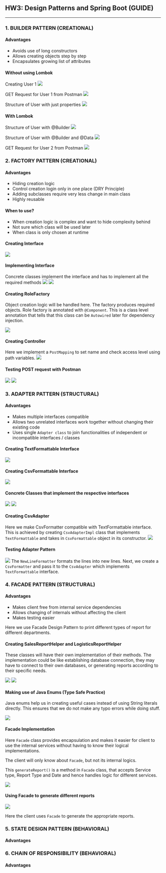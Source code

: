 ## HW3: Design Patterns and Spring Boot (GUIDE)

---

### 1. BUILDER PATTERN (CREATIONAL)
#### Advantages
* Avoids use of long constructors
* Allows creating objects step by step
* Encapsulates growing list of attributes

#### Without using Lombok
Creating User 1
![](img/builder/builder_getUser1.png)

GET Request for User 1 from Postman
![](img/builder/builder_getUser1_postman.png)

Structure of User with just properties
![](img/builder/user.png)

#### With Lombok
Structure of User with @Builder
![](img/builder/user_builder.png)

Structure of User with @Builder and @Data
![](img/builder/user_lombok.png)

GET Request for User 2 from Postman
![](img/builder/builder_lombok_getUser2_postman.png)

### 2. FACTORY PATTERN (CREATIONAL)

#### Advantages
* Hiding creation logic
* Control creation login only in one place (DRY Principle)
* Adding subclasses require very less change in main class
* Highly reusable

#### When to use?
* When creation logic is complex and want to hide complexity behind
* Not sure which class will be used later
* When class is only chosen at runtime

#### Creating Interface
![](img/factory/interface.png)

#### Implementing Interface
Concrete classes implement the interface and has to implement all the required methods
![](img/factory/concreteAdmin.png)
![](img/factory/concreteMember.png)

#### Creating RoleFactory
Object creation logic will be handled here. The factory produces required objects.
Role factory is annotated with `@Component`. This is a class level annotation that
tells that this class can be `Autowired` later for dependency injection.

![](img/factory/roleFactory.png)

#### Creating Controller
Here we implement a `PostMapping` to set name and check access level using
path variables.
![](img/factory/factoryController.png)

#### Testing POST request with Postman
![](img/factory/admin.png)
![](img/factory/member.png)


### 3. ADAPTER PATTERN (STRUCTURAL)
#### Advantages
* Makes multiple interfaces compatible
* Allows two unrelated interfaces work together without changing their existing code
* Uses single `Adapter class` to join functionalities of independent or incompatible interfaces / classes

#### Creating TextFormattable Interface
![](img/adapter/TextFormattableInterface.png)

#### Creating CsvFormattable Interface
![](img/adapter/csvFormattableInterface.png)

#### Concrete Classes that implement the respective interfaces
![](img/adapter/newlineFormatter.png)
![](img/adapter/csvFormatter.png)

#### Creating CsvAdapter
Here we make CsvFormatter compatible with TextFormattable interface. This is achieved by creating
`CsvAdapterImpl` class that implements `TextFormattable` and takes in `CsvFormattable` object in its constructor.
![](img/adapter/csvAdapterImpl.png)

#### Testing Adapter Pattern
![](img/adapter/adapterTest.png)
The `NewLineFormatter` formats the lines into new lines.
Next, we create a `CsvFormatter` and pass it to the `CsvAdapter` which implements `TextFormattable` interface.

### 4. FACADE PATTERN (STRUCTURAL)

#### Advantages
* Makes client free from internal service dependencies
* Allows changing of internals without affecting the client
* Makes testing easier

Here we use Facade Design Pattern to print different types of report
for different departments.

#### Creating SalesReportHelper and LogisticsReportHelper

These classes will have their own implementation of their methods. The implementation could be like establishing
database connection, they may have to connect to their own databases, or generating reports
according to their specific needs.

![](img/facade/saleHelper.png)
![](img/facade/logisticHelper.png)


#### Making use of Java Enums (Type Safe Practice)
Java enums help us in creating useful cases instead of using String literals directly. This
ensures that we do not make any typo errors while doing stuff.

![](img/facade/typesafeEnums.png)

#### Facade Implementation
Here `Facade` class provides encapsulation and makes it easier for client to use the internal services
without having to know their logical implementations.

The client will only know about `Facade`, but not its internal logics.

This `generateReport()` is a method in `Facade` class, that accepts Service type, Report Type and Date
and hence handles logic for different services.

![](img/facade/facadeImpl.png)

#### Using Facade to generate different reports
![](img/facade/facadeUse.png)

Here the client uses `Facade` to generate the appropriate reports.

### 5. STATE DESIGN PATTERN (BEHAVIORAL)
#### Advantages

### 6. CHAIN OF RESPONSIBILITY (BEHAVIORAL)
#### Advantages




